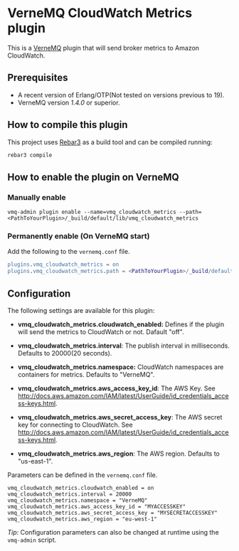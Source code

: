 # VerneMQ CloudWatch Metrics plugin

This is a [VerneMQ](https://vernemq.com/) plugin that will send broker metrics to Amazon CloudWatch.

## Prerequisites

* A recent version of Erlang/OTP(Not tested on versions previous to 19).
* VerneMQ version *1.4.0* or superior.

## How to compile this plugin

This project uses [Rebar3](https://www.rebar3.org) as a build tool and can be compiled running:

```bash
rebar3 compile
```

## How to enable the plugin on VerneMQ

### Manually enable

```console
vmq-admin plugin enable --name=vmq_cloudwatch_metrics --path=<PathToYourPlugin>/_build/default/lib/vmq_cloudwatch_metrics
```

### Permanently enable (On VerneMQ start)

Add the following to the `vernemq.conf` file.

```erlang
plugins.vmq_cloudwatch_metrics = on
plugins.vmq_cloudwatch_metrics.path = <PathToYourPlugin>/_build/default/lib/vmq_cloudwatch_metrics
```

## Configuration

The following settings are available for this plugin:

* **vmq_cloudwatch_metrics.cloudwatch_enabled:** Defines if the plugin will send the metrics to CloudWatch or not. Dafault "off".

* **vmq_cloudwatch_metrics.interval**: The publish interval in milliseconds. Defaults to 20000(20 seconds).

* **vmq_cloudwatch_metrics.namespace:** CloudWatch namespaces are containers for metrics. Defaults to "VerneMQ".

* **vmq_cloudwatch_metrics.aws_access_key_id**: The AWS Key. See http://docs.aws.amazon.com/IAM/latest/UserGuide/id_credentials_access-keys.html.

* **vmq_cloudwatch_metrics.aws_secret_access_key**: The AWS secret key for connecting to CloudWatch. See http://docs.aws.amazon.com/IAM/latest/UserGuide/id_credentials_access-keys.html.

* **vmq_cloudwatch_metrics.aws_region**: The AWS region. Defaults to "us-east-1".


Parameters can be defined in the `vernemq.conf` file.

```
vmq_cloudwatch_metrics.cloudwatch_enabled = on
vmq_cloudwatch_metrics.interval = 20000
vmq_cloudwatch_metrics.namespace = "VerneMQ"
vmq_cloudwatch_metrics.aws_access_key_id = "MYACCESSKEY"
vmq_cloudwatch_metrics.aws_secret_access_key = "MYSECRETACCESSKEY"
vmq_cloudwatch_metrics.aws_region = "eu-west-1"
```

*Tip:* Configuration parameters can also be changed at runtime using the `vmq-admin` script.

